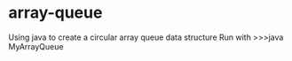 # array-queue
Using java to create a circular array queue data structure
Run with >>>java MyArrayQueue

